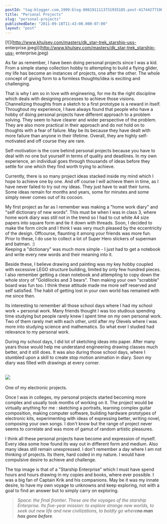 ```yaml
---
postId: "tag:blogger.com,1999:blog-8061911113731935185.post-4174427719059969776"
title: "Personal Projects"
slug: "personal-projects"
publishedDate: "2011-09-18T11:43:00.000-07:00"
layout: "post"
---
```


[![](http://www.khulsey.com/masters/dk_star-trek_starship-uss-
enterprise.jpeg)](http://www.khulsey.com/masters/dk_star-trek_starship-uss-
enterprise.jpeg)

  
As far as remember, I have been doing personal projects since I was a kid.
From a simple stamp collection hobby to attempting to build a flying glider,
my life has become an instances of projects, one after the other. The whole
concept of giving form to a formless thoughts/idea is exciting and
challenging.  
  
That is why I am so in love with engineering, for me its the right discipline
which deals with designing processes to achieve those visions. Channelizing
thoughts from a sketch to a first prototype is a reward in itself. Throughout
my experience, I have always found that people who have a hobby of doing
personal projects have different approach to a problem solving. They seem to
have clearer and wider perspective of the problem. They are also more
practical in their approach and do not hold on to thoughts with a fear of
failure. May be its because they have dealt with more failure than anyone in
their lifetime. Overall, they are highly self-motivated and off course they
are rare.  
  
Self-motivation is the core behind personal projects because you have to deal
with no one but yourself in terms of quality and deadlines. In my own
experience, an individual goes through thousands of ideas before they settle
for one which they find worth trying to achieve.  
  
Currently, there is so many project ideas stacked inside my mind which I hope
to achieve one by one. And off course I will achieve them in time, as I have
never failed to try out my ideas.  They just have to wait their turns. Some
ideas remain for months and years, some for minutes and some simply never
comes out of its cocoon.  
  
My first project as far as I remember was making a "home work diary" and "self
dictionary of new words". This must be when I was in class 3, where home work
diary was still not in the trend so I had to cut white A4 size papers into
square form and tie it down with threads. Soon, I decided to make the form
circle and I think I was very much pleased by the eccentricity of the design.
Offcourse, flaunting it among your friends was more fun. Prior to these, I do
use to collect a lot of Super Hero stickers of superman and batman. :)  
Keeping a "dictionary" was much more simple - I just had to get a notebook and
write every new words and their meaning into it.  
  
Beside these, I believe drawing and painting was my key hobby coupled with
excessive LEGO structure building, limited by only few hundred pieces. I also
remember getting a clean notebook and attempting to copy down the whole story
of "Goldilocks and 3 bears". Then making your own "scrabble" board was fun
too. I think these attitude made me more self reserved and self satisfied. The
habit of getting lost in your own world has remained with me since then.  
  
Its interesting to remember all those school days where I had my school work +
personal work. Many friends thought I was too studious spending time studying
but people rarely knew I spent time on my own personal work. Two of them
rarely met with each other, until after my Olevels where I was more into
studying science and mathematics. So what ever I studied had relevance to my
personal work.  
  
During my school days, I did lot of sketching ideas into paper. After many
years those would help me understand engineering drawing classes much better,
and it still does. It was also during those school days, where I stumbled upon
a skill to create stop motion animation in diary. Soon my diary was filled
with drawings at every corner.  
  
[![](http://3.bp.blogspot.com/-fFWzxl_fxKY/TnY_NOAW1JI/AAAAAAAAA9Q/MoVJ2U_sVls/s400/DSC03083.jpg)](http://3.bp.blogspot.com/-fFWzxl_fxKY/TnY_NOAW1JI/AAAAAAAAA9Q/MoVJ2U_sVls/s1600/DSC03083.jpg)  
---  
One of my electronic projects.  
  
Once I was in colleges, my personal projects started becoming more complex and
usually took months of working on it. The project would be virtually anything
for me : sketching a portraits, learning complex guitar composition, making
computer software, building hardware prototypes of electronic kits,
experimenting with ideas of expressing better, writing novel, composing your
own songs. I don't know but the range of project never seems to correlate and
was more of gamut of random artistic pleasures.  
  
I think all these personal projects have become and expression of myself.
Every idea some how found its way out in different form and medium. Also many
ideas still remain unexpressed. I don't remember a day where I am not thinking
of projects. Its there, hard coded in my nature. I would have compulsive
desire to achieve and challenge.  
    
The top image is that of a "Starship Enterprise" which I must have spend hours
and hours drawing in my copies and books, where ever possible. I was a big fan
of Captain Krik and his companions. May be it was my innate desire, to have my
own voyage to unknowns and keep exploring, not with a goal to find an answer
but to simply carry on exploring.  

>  _Space: the final frontier. These are the voyages of the starship_
> _Enterprise. Its five-year mission: to explore strange new worlds, to seek
> out new life and new civilizations, to boldly go where**no man has gone
> before**._

